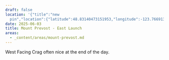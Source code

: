 ```yaml
---
draft: false
location: '{"title":"new
  pin","location":{"latitude":48.83140473151953,"longitude":-123.76691382169416,"elevation":737.6614000153315},"view":{"latitude":48.825041381988456,"longitude":-123.76757468527312,"height":1403.0436312694635,"heading":5.412913491607,"pitch":-36.78432937442451,"roll":0.0018359139263358739}}'
date: 2025-06-03
title: Mount Prevost - East Launch
areas:
  - _content/areas/mount-prevost.md
---
```

West Facing Crag often nice at the end of the day.